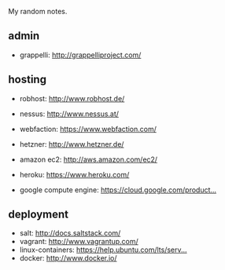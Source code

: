 My random notes.

admin
-----

* grappelli: http://grappelliproject.com/­

hosting
-------

* robhost: http://www.robhost.de/­
* nessus: http://www.nessus.at/­
* webfaction: https://www.webfaction.com/­
* hetzner: http://www.hetzner.de/­
* amazon ec2: http://aws.amazon.com/ec2/­

* heroku: https://www.heroku.com/­
* google compute engine: https://cloud.google.com/product...­

deployment
----------

* salt: http://docs.saltstack.com/­
* vagrant: http://www.vagrantup.com/­
* linux-containers: https://help.ubuntu.com/lts/serv...­
* docker: http://www.docker.io/­
